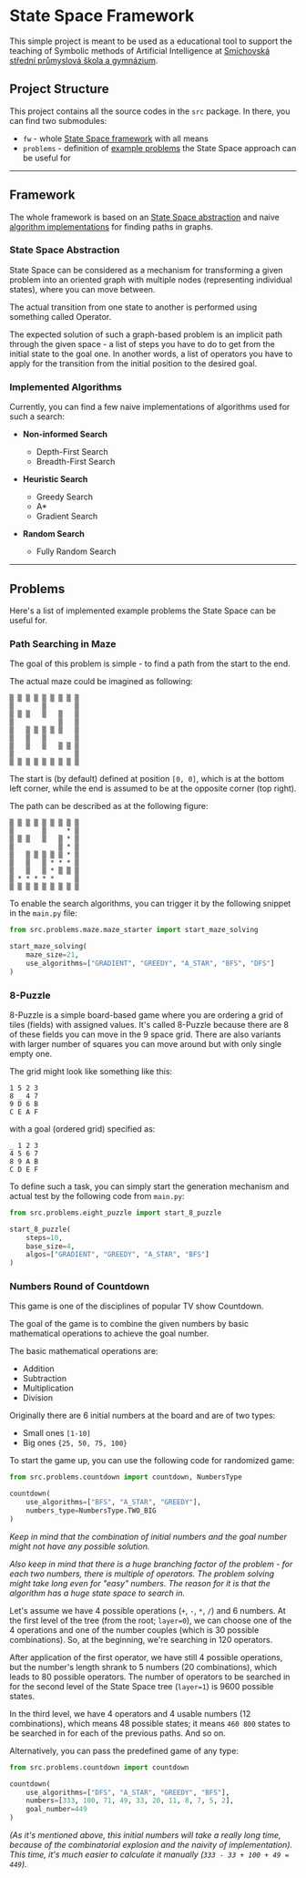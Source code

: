 # State Space Framework

This simple project is meant to be used as a educational tool to support 
the teaching of Symbolic methods of Artificial Intelligence at
[Smíchovská střední průmyslová škola a gymnázium](https://ssps.cz/).


## Project Structure

This project contains all the source codes in the `src` package. In there, you
can find two submodules:

- `fw` - whole [State Space framework](#framework) with all means
- `problems` - definition of [example problems](#problems) the State Space 
  approach can be useful for
  
---

## Framework

The whole framework is based on an [State Space abstraction](#state-space-abstraction)
and naive [algorithm implementations](#implemented-algorithms) for finding paths in graphs.


### State Space Abstraction

State Space can be considered as a mechanism for transforming a given problem 
into an oriented graph with multiple nodes (representing individual states),
where you can move between.

The actual transition from one state to another is performed using something 
called Operator.

The expected solution of such a graph-based problem is an implicit path through
the given space - a list of steps you have to do to get from the initial state
to the goal one. In another words, a list of operators you have to apply for
the transition from the initial position to the desired goal.


### Implemented Algorithms

Currently, you can find a few naive implementations of algorithms used for such
a search:

- **Non-informed Search**
    - Depth-First Search
    - Breadth-First Search

- **Heuristic Search**
    - Greedy Search
    - A*
    - Gradient Search
    
- **Random Search**
    - Fully Random Search

---

## Problems

Here's a list of implemented example problems the State Space can be useful
for.

### Path Searching in Maze

The goal of this problem is simple - to find a path from the start to the end.

The actual maze could be imagined as following:

```
▒ ▒ ▒ ▒ ▒ ▒ ▒ ▒ ▒
▒       ▒       ▒
▒ ▒ ▒   ▒   ▒   ▒
▒           ▒   ▒
▒   ▒ ▒ ▒ ▒ ▒   ▒
▒   ▒   ▒       ▒
▒   ▒   ▒   ▒ ▒ ▒
▒               ▒
▒ ▒ ▒ ▒ ▒ ▒ ▒ ▒ ▒
```

The start is (by default) defined at position `[0, 0]`, which is at the bottom
left corner, while the end is assumed to be at the opposite corner (top right).

The path can be described as at the following figure:

```
▒ ▒ ▒ ▒ ▒ ▒ ▒ ▒ ▒
▒       ▒     * ▒
▒ ▒ ▒   ▒   ▒ * ▒
▒           ▒ * ▒
▒   ▒ ▒ ▒ ▒ ▒ * ▒
▒   ▒   ▒ * * * ▒
▒   ▒   ▒ * ▒ ▒ ▒
▒ * * * * *     ▒
▒ ▒ ▒ ▒ ▒ ▒ ▒ ▒ ▒
```

To enable the search algorithms, you can trigger it by the following snippet
in the `main.py` file:

````python
from src.problems.maze.maze_starter import start_maze_solving

start_maze_solving(
    maze_size=21,
    use_algorithms=["GRADIENT", "GREEDY", "A_STAR", "BFS", "DFS"]
)
````


### 8-Puzzle

8-Puzzle is a simple board-based game where you are ordering a grid of tiles
(fields) with assigned values. It's called 8-Puzzle because there are 8 of
these fields you can move in the 9 space grid. There are also variants with
larger number of squares you can move around but with only single empty one.

The grid might look like something like this:

```
1 5 2 3
8 _ 4 7
9 D 6 B
C E A F
```

with a goal (ordered grid) specified as:

```
_ 1 2 3
4 5 6 7
8 9 A B
C D E F
```

To define such a task, you can simply start the generation mechanism and actual
test by the following code from `main.py`:


```python
from src.problems.eight_puzzle import start_8_puzzle

start_8_puzzle(
    steps=10,
    base_size=4,
    algos=["GRADIENT", "GREEDY", "A_STAR", "BFS"]
)
```

### Numbers Round of Countdown

This game is one of the disciplines of popular TV show Countdown.

The goal of the game is to combine the given numbers by basic mathematical
operations to achieve the goal number.

The basic mathematical operations are:

- Addition
- Subtraction
- Multiplication
- Division

Originally there are 6 initial numbers at the board and are of two types:

- Small ones `[1-10]`
- Big ones `{25, 50, 75, 100}`


To start the game up, you can use the following code for randomized game:

```python
from src.problems.countdown import countdown, NumbersType

countdown(
    use_algorithms=["BFS", "A_STAR", "GREEDY"],
    numbers_type=NumbersType.TWO_BIG
)
```

*Keep in mind that the combination of initial numbers and the goal number might
not have any possible solution.*

*Also keep in mind that there is a huge branching factor of the problem - for
each two numbers, there is multiple of operators. The problem solving might
take long even for "easy" numbers. The reason for it is that the algorithm
has a huge state space to search in.*

Let's assume we have 4 possible operations (`+`, `-`, `*`, `/`) and 6 numbers.
At the first level of the tree (from the root; `layer=0`), we can choose one
of the 4 operations and one of the number couples (which is 30 possible 
combinations). So, at the beginning, we're searching in 120 operators.

After application of the first operator, we have still 4 possible operations,
but the number's length shrank to 5 numbers (20 combinations), which leads to
80 possible operators. The number of operators to be searched in for the second
level of the State Space tree (`layer=1`) is 9600 possible states.

In the third level, we have 4 operators and 4 usable numbers (12 combinations),
which means 48 possible states; it means `460 800` states to be searched in 
for each of the previous paths. And so on.


Alternatively, you can pass the predefined game of any type:

```python
from src.problems.countdown import countdown

countdown(
    use_algorithms=["DFS", "A_STAR", "GREEDY", "BFS"],
    numbers=[333, 100, 71, 49, 33, 20, 11, 8, 7, 5, 2],
    goal_number=449
)
```

*(As it's mentioned above, this initial numbers will take a really long time, 
because of the combinatorial explosion and the naivity of implementation). 
This time, it's much easier to calculate it manually (`333 - 33 + 100 + 49 = 449`).*

